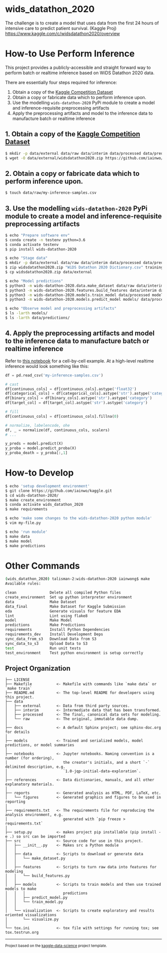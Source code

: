 wids_datathon_2020
==============================

The challenge is to create a model that uses data from the first 24 hours of intensive care to predict patient survival. (Kaggle Proj) https://www.kaggle.com/c/widsdatathon2020/overview

# How-to Use Perform Inference
This project provides a publicly-accessible and straight forward way to perform batch or realtime inference based on WiDS Datathon 2020 data.

There are essentially four steps required for inference:

1. Obtain a copy of the [Kaggle Competition Dataset](https://www.kaggle.com/c/widsdatathon2020/data)
2. Obtain a copy or fabricate data which to perform inference upon.
3. Use the modelling `wids-datathon-2020` PyPi module to create a model and inference-requisite preprocessing artifacts
4. Apply the preprocessing artifacts and model to the inference data to manufacture batch or realtime inference

## 1. Obtain a copy of the [Kaggle Competition Dataset](https://www.kaggle.com/c/widsdatathon2020/data)

```bash
$ mkdir -p data/external data/raw data/interim data/processed data/predictions models/
$ wget -O data/external/widsdatathon2020.zip https://github.com/iainwo/kaggle/blob/master/wids-datathon-2020/data/external/widsdatathon2020.zip
```

## 2. Obtain a copy or fabricate data which to perform inference upon.

```bash
$ touch data/raw/my-inference-samples.csv
```

## 3. Use the modelling `wids-datathon-2020` PyPi module to create a model and inference-requisite preprocessing artifacts

```bash
$ echo "Prepare software env"
$ conda create -n testenv python=3.6
$ conda activate testenv
$ pip install wids-datathon-2020

$ echo "Stage data"
$ mkdir -p data/external data/raw data/interim data/processed data/predictions models/
$ zip widsdatathon2020.zip "WiDS Datathon 2020 Dictionary.csv" training_v2.csv unlabeled.csv
$ cp widsdatathon2020.zip data/external

$ echo "Model predictions"
$ python3 -m wids-datathon-2020.data.make_dataset data/raw data/interim
$ python3 -m wids-datathon-2020.features.build_features data/interim data/processed
$ python3 -m wids-datathon-2020.models.train_model data/processed models/
$ python3 -m wids-datathon-2020.models.predict_model models/ data/processed/ data/predictions

$ echo "Observe model and preprocessing artifacts"
$ ls -larth models/
$ ls -larth data/predictions/
```

## 4. Apply the preprocessing artifacts and model to the inference data to manufacture batch or realtime inference

Refer to [this notebook](./notebooks/5.0.0-iwong-batch-prediction.ipynb) for a cell-by-cell example.
At a high-level realtime inference would look something like this:

```python
df = pd.read_csv('my-inference-samples.csv')

# cast
df[continuous_cols] = df[continuous_cols].astype('float32')
df[categorical_cols] = df[categorical_cols].astype('str').astype('category')
df[binary_cols] = df[binary_cols].astype('str').astype('category')
df[target_col] = df[target_col].astype('str').astype('category')

# fill
df[continuous_cols] = df[continuous_cols].fillna(0)

# normalize, labelencode, ohe
df, _ = normalize(df, continuous_cols, scalers)
# ...

y_preds = model.predict(X)
y_proba = model.predict_proba(X)
y_proba_death = y_proba[:,1]

```

# How-to Develop

```bash
$ echo 'setup development environment'
$ git clone https://github.com/iainwo/kaggle.git
$ cd wids-datathon-2020/
$ make create_environment
$ conda activate wids_datathon_2020
$ make requirements

$ echo 'make some changes to the wids-datathon-2020 python module'
$ vim my-file.py

$ echo 'run module'
$ make data
$ make model
$ make predictions
```

# Other Commands
```sh
(wids_datathon_2020) talisman-2:wids-datathon-2020 iainwong$ make
Available rules:

clean               Delete all compiled Python files 
create_environment  Set up python interpreter environment 
data                Make Dataset 
data_final          Make Dataset for Kaggle Submission 
eda                 Generate visuals for feature EDA 
lint                Lint using flake8 
model               Make Model 
predictions         Make Predictions 
requirements        Install Python Dependencies 
requirements_dev    Install Development Deps 
sync_data_from_s3   Download Data from S3 
sync_data_to_s3     Upload Data to S3 
test                Run unit tests 
test_environment    Test python environment is setup correctly 
```

Project Organization
------------

    ├── LICENSE
    ├── Makefile           <- Makefile with commands like `make data` or `make train`
    ├── README.md          <- The top-level README for developers using this project.
    ├── data
    │   ├── external       <- Data from third party sources.
    │   ├── interim        <- Intermediate data that has been transformed.
    │   ├── processed      <- The final, canonical data sets for modeling.
    │   └── raw            <- The original, immutable data dump.
    │
    ├── docs               <- A default Sphinx project; see sphinx-doc.org for details
    │
    ├── models             <- Trained and serialized models, model predictions, or model summaries
    │
    ├── notebooks          <- Jupyter notebooks. Naming convention is a number (for ordering),
    │                         the creator's initials, and a short `-` delimited description, e.g.
    │                         `1.0-jqp-initial-data-exploration`.
    │
    ├── references         <- Data dictionaries, manuals, and all other explanatory materials.
    │
    ├── reports            <- Generated analysis as HTML, PDF, LaTeX, etc.
    │   └── figures        <- Generated graphics and figures to be used in reporting
    │
    ├── requirements.txt   <- The requirements file for reproducing the analysis environment, e.g.
    │                         generated with `pip freeze > requirements.txt`
    │
    ├── setup.py           <- makes project pip installable (pip install -e .) so src can be imported
    ├── src                <- Source code for use in this project.
    │   ├── __init__.py    <- Makes src a Python module
    │   │
    │   ├── data           <- Scripts to download or generate data
    │   │   └── make_dataset.py
    │   │
    │   ├── features       <- Scripts to turn raw data into features for modeling
    │   │   └── build_features.py
    │   │
    │   ├── models         <- Scripts to train models and then use trained models to make
    │   │   │                 predictions
    │   │   ├── predict_model.py
    │   │   └── train_model.py
    │   │
    │   └── visualization  <- Scripts to create exploratory and results oriented visualizations
    │       └── visualize.py
    │
    └── tox.ini            <- tox file with settings for running tox; see tox.testrun.org


--------

<p><small>Project based on the <a target="_blank" href="../kaggle-data-science/">kaggle-data-science</a> project template.</small></p>
